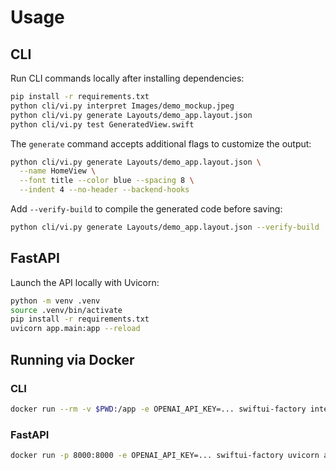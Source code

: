 # Usage

## CLI
Run CLI commands locally after installing dependencies:

```bash
pip install -r requirements.txt
python cli/vi.py interpret Images/demo_mockup.jpeg
python cli/vi.py generate Layouts/demo_app.layout.json
python cli/vi.py test GeneratedView.swift
```

The `generate` command accepts additional flags to customize the output:

```bash
python cli/vi.py generate Layouts/demo_app.layout.json \
  --name HomeView \
  --font title --color blue --spacing 8 \
  --indent 4 --no-header --backend-hooks
```

Add `--verify-build` to compile the generated code before saving:

```bash
python cli/vi.py generate Layouts/demo_app.layout.json --verify-build
```

## FastAPI
Launch the API locally with Uvicorn:

```bash
python -m venv .venv
source .venv/bin/activate
pip install -r requirements.txt
uvicorn app.main:app --reload
```

## Running via Docker

### CLI
```bash
docker run --rm -v $PWD:/app -e OPENAI_API_KEY=... swiftui-factory interpret Images/demo_mockup.jpeg
```

### FastAPI
```bash
docker run -p 8000:8000 -e OPENAI_API_KEY=... swiftui-factory uvicorn app.main:app --host 0.0.0.0 --port 8000
```
